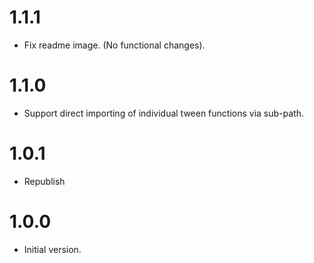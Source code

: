# 1.1.1
- Fix readme image. (No functional changes).

# 1.1.0
- Support direct importing of individual tween functions via sub-path.

# 1.0.1
- Republish

# 1.0.0
- Initial version.
